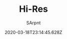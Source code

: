 ---
title: Hi-Res
author:
  - SArpnt
description: Fixes blurriness
date: 2020-03-18T23:14:45.628Z
buttons:
  - name: Install
    href: https://github.com/SArpnt/Hi-Res/raw/master/Hi-Res.user.js
  - type: 1
    name: Source
    href: https://github.com/SArpnt/Hi-Res/
featured: true
userscript: true
working: true
icon: /uploads/mods/hi-res.png
recommend: true
customData:
  cardboard: required
---